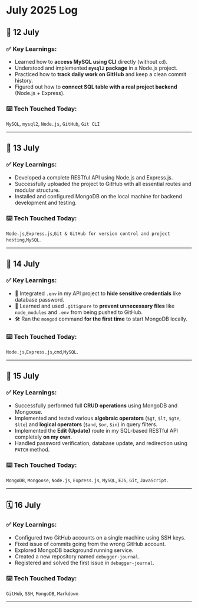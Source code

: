 # July 2025 Log

## 📅 12 July

### ✅ Key Learnings:
- Learned how to **access MySQL using CLI** directly (without `cd`).
- Understood and implemented **`mysql2` package** in a Node.js project.
- Practiced how to **track daily work on GitHub** and keep a clean commit history.
- Figured out how to **connect SQL table with a real project backend** (Node.js + Express).

### ⌨️ Tech Touched Today:
`MySQL`, `mysql2`, `Node.js`, `GitHub`, `Git CLI`

---

## 📅 13 July

### ✅ Key Learnings:
- Developed a complete RESTful API using Node.js and Express.js.
- Successfully uploaded the project to GitHub with all essential routes and modular structure.
- Installed and configured MongoDB on the local machine for backend development and testing.

### ⌨️ Tech Touched Today:
`Node.js`,`Express.js`,`Git & GitHub for version control and project hosting`,`MySQL`.

---

## 📅 14 July

### ✅ Key Learnings:
- 🔐 Integrated `.env` in my API project to **hide sensitive credentials** like database password.
- 📂 Learned and used `.gitignore` to **prevent unnecessary files** like `node_modules` and `.env` from being pushed to GitHub.
- 🛠️ Ran the `mongod` command **for the first time** to start MongoDB locally.

### ⌨️ Tech Touched Today:
`Node.js`,`Express.js`,`cmd`,`MySQL`.

---

## 📅 15 July

### ✅ Key Learnings:
- Successfully performed full **CRUD operations** using MongoDB and Mongoose.
- Implemented and tested various **algebraic operators** (`$gt`, `$lt`, `$gte`, `$lte`) and **logical operators** (`$and`, `$or`, `$in`) in query filters.
- Implemented the **Edit (Update)** route in my SQL-based RESTful API completely **on my own**.
- Handled password verification, database update, and redirection using `PATCH` method.

### ⌨️ Tech Touched Today:
`MongoDB`, `Mongoose`, `Node.js`, `Express.js`, `MySQL`, `EJS`, `Git`, `JavaScript`.

---

## 🗓️ 16 July 

### ✅ Key Learnings:
- Configured two GitHub accounts on a single machine using SSH keys.  
- Fixed issue of commits going from the wrong GitHub account.  
- Explored MongoDB background running service.  
- Created a new repository named `debugger-journal`.  
- Registered and solved the first issue in `debugger-journal`.

### ⌨️ Tech Touched Today:
`GitHub`, `SSH`, `MongoDB`, `Markdown`

---
